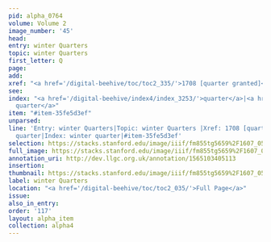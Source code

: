 ```yaml
---
pid: alpha_0764
volume: Volume 2
image_number: '45'
head: 
entry: winter Quarters
topic: winter Quarters
first_letter: Q
page: 
add: 
xref: "<a href='/digital-beehive/toc/toc2_335/'>1708 [quarter granted]</a>"
see: 
index: "<a href='/digital-beehive/index4/index_3253/'>quarter</a>|<a href='/digital-beehive/index4/index_3254/'>winter
  quarter</a>"
item: "#item-35fe5d3ef"
unparsed: 
line: 'Entry: winter Quarters|Topic: winter Quarters |Xref: 1708 [quarter granted]|Index:
  quarter|Index: winter quarter|#item-35fe5d3ef'
selection: https://stacks.stanford.edu/image/iiif/fm855tg5659%2F1607_0512/296,1471,3063,403/full/0/default.jpg
full_image: https://stacks.stanford.edu/image/iiif/fm855tg5659%2F1607_0512/full/full/0/default.jpg
annotation_uri: http://dev.llgc.org.uk/annotation/1565103405113
insertion: 
thumbnail: https://stacks.stanford.edu/image/iiif/fm855tg5659%2F1607_0512/296,1471,600,180/250,/0/default.jpg
label: winter Quarters
location: "<a href='/digital-beehive/toc/toc2_035/'>Full Page</a>"
issue: 
also_in_entry: 
order: '117'
layout: alpha_item
collection: alpha4
---
```

